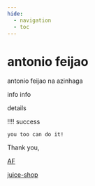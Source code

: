 ```yaml
---
hide:
  - navigation
  - toc
---
```


# antonio feijao

antonio feijao na azinhaga

info 
info

details

!!!! success

    you too can do it!

Thank you,

[AF](https://www.antoniofeijao.com/)

[juice-shop](https://owasp.org/www-project-juice-shop/)
